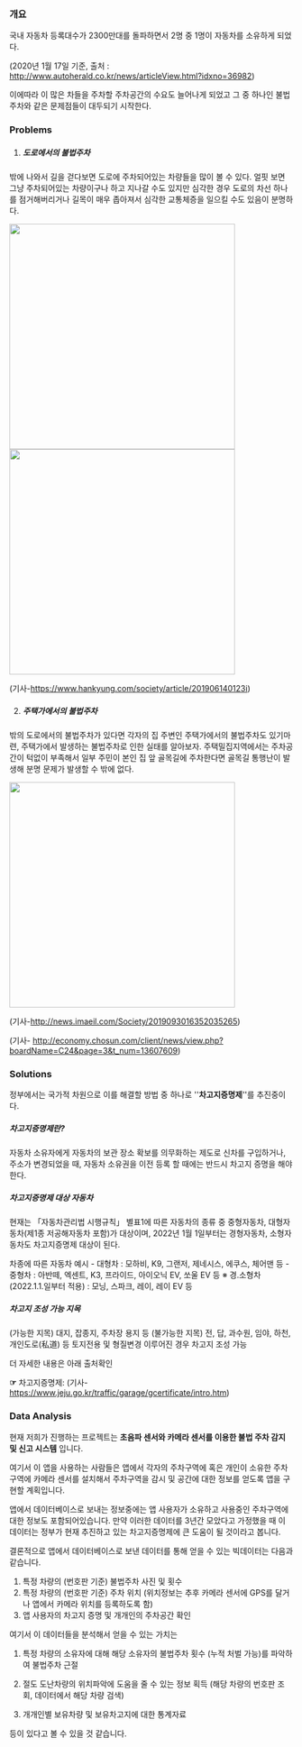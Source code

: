 ### 개요

국내 자동차 등록대수가 2300만대를 돌파하면서 2명 중 1명이 자동차를 소유하게 되었다.

 (2020년 1월 17일 기준, 출처 : http://www.autoherald.co.kr/news/articleView.html?idxno=36982)

이에따라 이 많은 차들을 주차할 주차공간의 수요도 늘어나게 되었고 그 중 하나인 불법주차와 같은 문제점들이 대두되기 시작한다.



### Problems

1. ##### **도로에서의 불법주차**

밖에 나와서 길을 걷다보면 도로에 주차되어있는 차량들을 많이 볼 수 있다. 얼핏 보면 그냥 주차되어있는 차량이구나 하고 지나갈 수도 있지만 심각한 경우 도로의 차선 하나를 점거해버리거나 길목이 매우 좁아져서 심각한 교통체증을 일으킬 수도 있음이 분명하다.

<img src="https://github.com/YeonHoo-Kim/Capston_Design1_Projects/blob/master/images/불법주차1.jpg" width="400" height="400"><img src="https://github.com/YeonHoo-Kim/Capston_Design1_Projects/blob/master/images/불법주차2.jpg" width="400" height="400">

 (기사-https://www.hankyung.com/society/article/201906140123i)



2. ##### **주택가에서의 불법주차**

밖의 도로에서의 불법주차가 있다면 각자의 집 주변인 주택가에서의 불법주차도 있기마련, 주택가에서 발생하는 불법주차로 인한 실태를 알아보자. 주택밀집지역에서는 주차공간이 턱없이 부족해서 일부 주민이 본인 집 앞 골목길에 주차한다면 골목길 통행난이 발생해 분명 문제가 발생할 수 밖에 없다.

<img src="https://github.com/YeonHoo-Kim/Capston_Design1_Projects/blob/master/images/불법주차3.jpg" width="400" height="400">

(기사-http://news.imaeil.com/Society/2019093016352035265)

(기사- http://economy.chosun.com/client/news/view.php?boardName=C24&page=3&t_num=13607609)



### Solutions

정부에서는 국가적 차원으로 이를 해결할 방법 중 하나로 ''**차고지증명제**''를 추진중이다.



##### 차고지증명제란?

자동차 소유자에게 자동차의 보관 장소 확보를 의무화하는 제도로 신차를 구입하거나, 주소가 변경되었을 때, 자동차 소유권을 이전 등록 할 때에는 반드시 차고지 증명을 해야한다.



##### 차고지증명제 대상 자동차

현재는 「자동차관리법 시행규칙」 별표1에 따른 자동차의 종류 중 중형자동차, 대형자동차(제1종 저공해자동차 포함)가 대상이며, 2022년 1월 1일부터는 경형자동차, 소형자동차도 차고지증명제 대상이 된다.

차종에 따른 자동차 예시
\- 대형차 : 모하비, K9, 그랜저, 제네시스, 에쿠스, 체어맨 등
\- 중형차 : 아반떼, 엑센트, K3, 프라이드, 아이오닉 EV, 쏘울 EV 등
※ 경․소형차 (2022.1.1.일부터 적용) : 모닝, 스파크, 레이, 레이 EV 등



##### 차고지 조성 가능 지목

(가능한 지목) 대지, 잡종지, 주차장 용지 등
(불가능한 지목) 전, 답, 과수원, 임야, 하천, 개인도로(私道) 등
토지전용 및 형질변경 이루어진 경우 차고지 조성 가능

더 자세한 내용은 아래 출처확인

**☞** 차고지증명제: (기사-https://www.jeju.go.kr/traffic/garage/gcertificate/intro.htm)



### Data Analysis

현재 저희가 진행하는 프로젝트는 **초음파 센서와 카메라 센서를 이용한 불법 주차 감지 및 신고 시스템** 입니다.

여기서 이 앱을 사용하는 사람들은 앱에서 각자의 주차구역에 혹은 개인이 소유한 주차구역에 카메라 센서를 설치해서 주차구역을 감시 및 공간에 대한 정보를 얻도록 앱을 구현할 계획입니다.

앱에서 데이터베이스로 보내는 정보중에는 앱 사용자가 소유하고 사용중인 주차구역에 대한 정보도 포함되어있습니다. 만약 이러한 데이터를 3년간 모았다고 가정했을 때 이 데이터는 정부가 현재 추진하고 있는 차고지증명제에 큰 도움이 될 것이라고 봅니다.

결론적으로 앱에서 데이터베이스로 보낸 데이터를 통해 얻을 수 있는 빅데이터는 다음과 같습니다.

1. 특정 차량의 (번호판 기준) 불법주차 사진 및 횟수
2. 특정 차량의 (번호판 기준) 주차 위치 (위치정보는 추후 카메라 센서에 GPS를 달거나 앱에서 카메라 위치를 등록하도록 함)
3. 앱 사용자의 차고지 증명 및 개개인의 주차공간 확인

여기서 이 데이터들을 분석해서 얻을 수 있는 가치는

1. 특정 차량의 소유자에 대해 해당 소유자의 불법주차 횟수 (누적 처벌 가능)를 파악하여 불법주차 근절
2. 절도 도난차량의 위치파악에 도움을 줄 수 있는 정보 획득 (해당 차량의 번호판 조회, 데이터에서 해당 차량 검색)

3. 개개인별 보유차량 및 보유차고지에 대한 통계자료

등이 있다고 볼 수 있을 것 같습니다.

